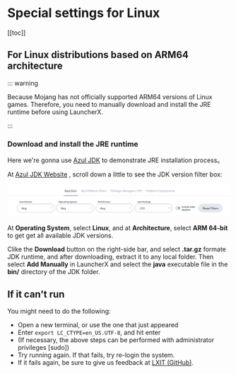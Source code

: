 # Special settings for Linux

[[toc]]

## For Linux distributions based on ARM64 architecture

::: warning

Because Mojang has not officially supported ARM64 versions of Linux games.
Therefore, you need to manually download and install the JRE runtime before using LauncherX.

:::

### Download and install the JRE runtime

Here we're gonna use [Azul JDK](https://www.azul.com/downloads/#zulu) to demonstrate JRE installation process。

At [Azul JDK Website](https://www.azul.com/downloads/#zulu) , scroll down a little to see the JDK version filter box:

![azul-website](../../../../public/img/lxguide/perOsSetup/azul-website.png)

At **Operating System**, select **Linux**, and at **Architecture**, select **ARM 64-bit**
to get get all available JDK versions.

Clike the **Download** button on the right-side bar, and select **.tar.gz** formate JDK runtime, and after downloading, extract it to any local folder.
Then select **Add Manually** in LauncherX and select the **java** executable file in the **bin/** directory of the JDK folder.

## If it can't run

You might need to do the following:

- Open a new terminal, or use the one that just appeared
- Enter `export LC_CTYPE=en_US.UTF-8`, and hit enter
- (If necessary, the above steps can be performed with administrator privileges [sudo])
- Try running again. If that fails, try re-login the system.
- If it fails again, be sure to give us feedback at [LXIT (GitHub)](https://github.com/Corona-Studio/LXIT).
